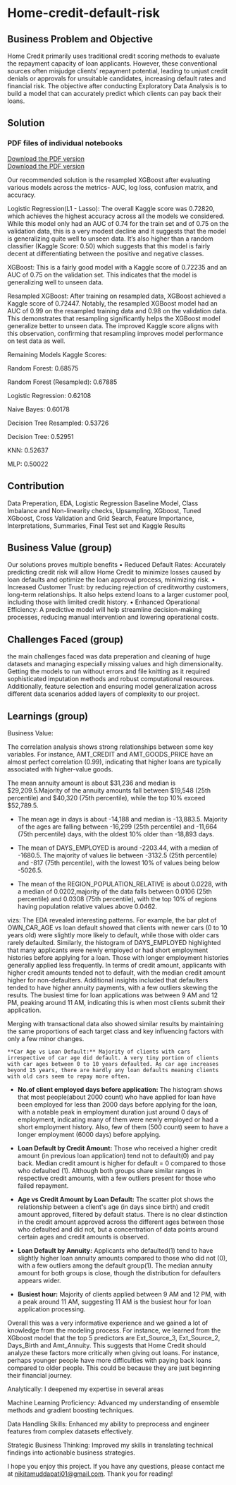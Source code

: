 # Home-credit-default-risk

## Business Problem and Objective
Home Credit primarily uses traditional credit scoring methods to evaluate the repayment capacity of loan applicants. However, these conventional sources often misjudge clients’ repayment potential, leading to unjust credit denials or approvals for unsuitable candidates, increasing default rates and financial risk. The objective after conducting Exploratory Data Analysis is to build a model that can accurately predict which clients can pay back their loans.

## Solution

### PDF files of individual notebooks
[Download the PDF version]( )  
[Download the PDF version]( )  




Our recommended solution is the resampled XGBoost after evaluating various models across the metrics- AUC, log loss, confusion matrix, and accuracy.

Logistic Regression(L1 - Lasso): The overall Kaggle score was 0.72820, which achieves the highest accuracy across all the models we considered. While this model only had an AUC of 0.74 for the train set and of 0.75 on the validation data, this is a very modest decline and it suggests that the model is generalizing quite well to unseen data. It’s also higher than a random classifier (Kaggle Score: 0.50) which suggests that this model is fairly decent at differentiating between the positive and negative classes.

XGBoost: This is a fairly good model with a Kaggle score of 0.72235 and an AUC of 0.75 on the validation set. This indicates that the model is generalizing well to unseen data.

Resampled XGBoost: After training on resampled data, XGBoost achieved a Kaggle score of 0.72447. Notably, the resampled XGBoost model had an AUC of 0.99 on the resampled training data and 0.98 on the validation data. This demonstrates that resampling significantly helps the XGBoost model generalize better to unseen data. The improved Kaggle score aligns with this observation, confirming that resampling improves model performance on test data as well.

Remaining Models Kaggle Scores:

Random Forest: 0.68575

Random Forest (Resampled): 0.67885

Logistic Regression: 0.62108

Naive Bayes: 0.60178

Decision Tree Resampled: 0.53726

Decision Tree: 0.52951

KNN: 0.52637

MLP: 0.50022


## Contribution
Data Preperation, EDA, Logistic Regression Baseline Model, Class Imbalance and Non-linearity checks, Upsampling, XGboost, Tuned XGboost, Cross Validation and Grid Search, Feature Importance, Interpretations, Summaries, Final Test set and Kaggle Results

## Business Value (group)

Our solutions proves multiple benefits
•	Reduced Default Rates: Accurately predicting credit risk will allow Home Credit to minimize losses caused by loan defaults and optimize the loan approval process, minimizing risk.
•	Increased Customer Trust: by reducing rejection of creditworthy customers, long-term relationships. It also helps extend loans to a larger customer pool, including those with limited credit history.
•	Enhanced Operational Efficiency: A predictive model will help streamline decision-making processes, reducing manual intervention and lowering operational costs.


## Challenges Faced (group)

the main challenges faced was data preperation and cleaning of huge datasets and managing especially missing values and high dimensionality. Getting the models to run without errors and file knitting as it required sophisticated imputation methods and robust computational resources. Additionally, feature selection and ensuring model generalization across different data scenarios added layers of complexity to our project.

## Learnings (group)
Business Value:

The correlation analysis shows strong relationships between some key
variables. For instance, AMT_CREDIT and AMT_GOODS_PRICE have an almost
perfect correlation (0.99), indicating that higher loans are typically
associated with higher-value goods.


The mean annuity amount is about \$31,236 and median is
    \$29,209.5.Majority of the annuity amounts fall between \$19,548
    (25th percentile) and \$40,320 (75th percentile), while the top 10%
    exceed \$52,789.5.

-   The mean age in days is about -14,188 and median is -13,883.5.
    Majority of the ages are falling between -16,299 (25th percentile)
    and -11,664 (75th percentile) days, with the oldest 10% older than
    -18,893 days.

-   The mean of DAYS_EMPLOYED is around -2203.44, with a median of
    -1680.5. The majority of values lie between -3132.5 (25th
    percentile) and -817 (75th percentile), with the lowest 10% of
    values being below -5026.5.

-   The mean of the REGION_POPULATION_RELATIVE is about 0.0228, with a
    median of 0.0202,majority of the data falls between 0.0106 (25th
    percentile) and 0.0308 (75th percentile), with the top 10% of
    regions having population relative values above 0.0462.


vizs:  The EDA revealed interesting patterns. For example, the bar plot of
OWN_CAR_AGE vs loan default showed that clients with newer cars (0 to 10
years old) were slightly more likely to default, while those with older
cars rarely defaulted. Similarly, the histogram of DAYS_EMPLOYED
highlighted that many applicants were newly employed or had short
employment histories before applying for a loan. Those with longer
employment histories generally applied less frequently. In terms of
credit amount, applicants with higher credit amounts tended not to
default, with the median credit amount higher for non-defaulters.
Additional insights included that defaulters tended to have higher
annuity payments, with a few outliers skewing the results. The busiest
time for loan applications was between 9 AM and 12 PM, peaking around 11
AM, indicating this is when most clients submit their application.

Merging with transactional data also showed similar results by maintaining the same proportions of each target class and key influencing factors with only a few minor changes.



    **Car Age vs Loan Default:** Majority of clients with cars
    irrespective of car age did default. A very tiny portion of clients
    with car ages between 0 to 10 years defaulted. As car age increases
    beyond 15 years, there are hardly any loan defaults meaning clients
    with old cars seem to repay more often.

-   **No.of client employed days before application:** The histogram
    shows that most people(about 2000 count) who have applied for loan
    have been employed for less than 2000 days before applying for the
    loan, with a notable peak in employment duration just around 0 days
    of employment, indicating many of them were newly employed or had a
    short employment history. Also, few of them (500 count) seem to have
    a longer employment (6000 days) before applying.

-   **Loan Default by Credit Amount:** Those who received a higher
    credit amount (in previous loan application) tend not to default(0)
    and pay back. Median credit amount is higher for default = 0
    compared to those who defaulted (1). Although both groups share
    similar ranges in respective credit amounts, with a few outliers
    present for those who failed repayment.

-   **Age vs Credit Amount by Loan Default:** The scatter plot shows the
    relationship between a client's age (in days since birth) and credit
    amount approved, filtered by default status. There is no clear
    distinction in the credit amount approved across the different ages
    between those who defaulted and did not, but a concentration of data
    points around certain ages and credit amounts is observed.

-   **Loan Default by Annuity:** Applicants who defaulted(1) tend to
    have slightly higher loan annuity amounts compared to those who did
    not (0), with a few outliers among the default group(1). The median
    annuity amount for both groups is close, though the distribution for
    defaulters appears wider.

-   **Busiest hour:** Majority of clients applied between 9 AM and 12
    PM, with a peak around 11 AM, suggesting 11 AM is the busiest hour
    for loan application processing.


Overall this was a very informative experience and we gained a lot of knowledge from the modeling process. For instance, we learned from the XGboost model that the top 5 predictors are Ext_Source_3, Ext_Source_2, Days_Birth and Amt_Annuity. This suggests that Home Credit should analyze these factors more critically when giving out loans. For instance, perhaps younger people have more difficulties with paying back loans compared to older people. This could be because they are just beginning their financial journey.


Analytically:
I deepened my expertise in several areas

Machine Learning Proficiency: Advanced my understanding of ensemble methods and gradient boosting techniques.

Data Handling Skills: Enhanced my ability to preprocess and engineer features from complex datasets effectively.

Strategic Business Thinking: Improved my skills in translating technical findings into actionable business strategies.


I hope you enjoy this project. If you have any questions, please contact me at nikitamuddapati01@gmail.com. Thank you for reading!

